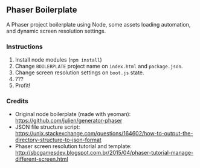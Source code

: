 ## Phaser Boilerplate

A Phaser project boilerplate using Node, some assets loading automation, and dynamic screen resolution settings.

### Instructions

1. Install node modules (`npm install`)
2. Change `BOILERPLATE` project name on `index.html` and `package.json`.
3. Change screen resolution settings on `boot.js` state.
4. ???
5. Profit!

### Credits

- Original node boilerplate (made with yeoman): https://github.com/julien/generator-phaser
- JSON file structure script: https://unix.stackexchange.com/questions/164602/how-to-output-the-directory-structure-to-json-format
- Phaser screen resolution tutorial and template: http://sbcgamesdev.blogspot.com.br/2015/04/phaser-tutorial-manage-different-screen.html
